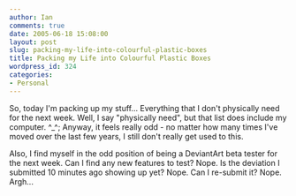 ```yaml
---
author: Ian
comments: true
date: 2005-06-18 15:08:00
layout: post
slug: packing-my-life-into-colourful-plastic-boxes
title: Packing my Life into Colourful Plastic Boxes
wordpress_id: 324
categories:
- Personal
---
```


So, today I'm packing up my stuff...  Everything that I don't physically need for the next week.  Well, I say "physically need", but that list does include my computer.  ^_^;  Anyway, it feels really odd - no matter how many times I've moved over the last few years, I still don't really get used to this.  

Also, I find myself in the odd position of being a DeviantArt beta tester for the next week.  Can I find any new features to test?  Nope.  Is the deviation I submitted 10 minutes ago showing up yet?  Nope.  Can I re-submit it?  Nope.  Argh...

